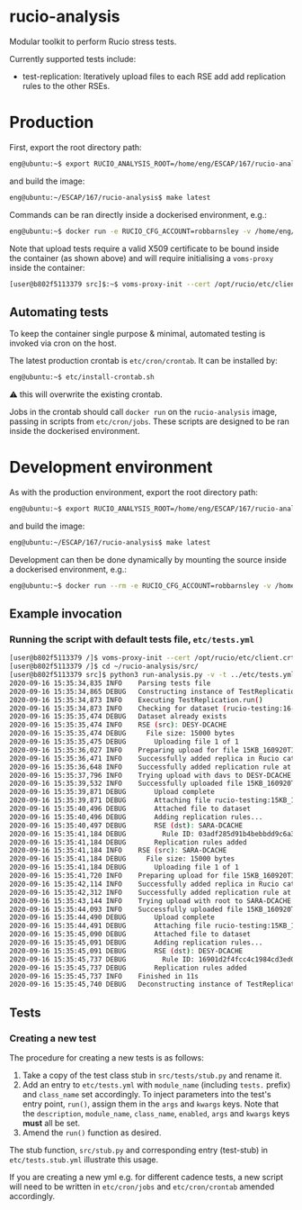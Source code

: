 # rucio-analysis

Modular toolkit to perform Rucio stress tests.

Currently supported tests include:
  - test-replication: Iteratively upload files to each RSE add add replication rules to the other RSEs. 

# Production

First, export the root directory path: 

```bash
eng@ubuntu:~$ export RUCIO_ANALYSIS_ROOT=/home/eng/ESCAP/167/rucio-analysis
```

and build the image:

```bash
eng@ubuntu:~/ESCAP/167/rucio-analysis$ make latest
```

Commands can be ran directly inside a dockerised environment, e.g.:

```bash
eng@ubuntu:~$ docker run -e RUCIO_CFG_ACCOUNT=robbarnsley -v /home/eng/.globus/client.crt:/opt/rucio/etc/client.crt -v /home/eng/.globus/client.key:/opt/rucio/etc/client.key -it --name=rucio-analysis rucio-analysis:latest
```

Note that upload tests require a valid X509 certificate to be bound inside the container (as shown above) and will require initialising a `voms-proxy` inside the container:

```bash
[user@b802f5113379 src]$:~$ voms-proxy-init --cert /opt/rucio/etc/client.crt --key /opt/rucio/etc/client.key --voms escape
```

## Automating tests

To keep the container single purpose & minimal, automated testing is invoked via cron on the host. 

The latest production crontab is `etc/cron/crontab`. It can be installed by:

```bash
eng@ubuntu:~$ etc/install-crontab.sh
```

:warning: this will overwrite the existing crontab.

Jobs in the crontab should call `docker run` on the `rucio-analysis` image, passing in scripts from `etc/cron/jobs`. These scripts are designed to be ran inside the dockerised environment.

# Development environment

As with the production environment, export the root directory path: 

```bash
eng@ubuntu:~$ export RUCIO_ANALYSIS_ROOT=/home/eng/ESCAP/167/rucio-analysis
```

and build the image:

```bash
eng@ubuntu:~/ESCAP/167/rucio-analysis$ make latest
```

Development can then be done dynamically by mounting the source inside a dockerised environment, e.g.:

```bash
eng@ubuntu:~$ docker run --rm -e RUCIO_CFG_ACCOUNT=robbarnsley -v /home/eng/.globus/client.crt:/opt/rucio/etc/client.crt -v /home/eng/.globus/client.key:/opt/rucio/etc/client.key -v $RUCIO_ANALYSIS_ROOT:/opt/rucio-analysis -it --name=rucio-analysis rucio-analysis:latest
```

##  Example invocation

### Running the script with default tests file, `etc/tests.yml`

```bash
[user@b802f5113379 /]$ voms-proxy-init --cert /opt/rucio/etc/client.crt --key /opt/rucio/etc/client.key --voms escape
[user@b802f5113379 /]$ cd ~/rucio-analysis/src/
[user@b802f5113379 src]$ python3 run-analysis.py -v -t ../etc/tests.yml
2020-09-16 15:35:34,835 INFO    Parsing tests file
2020-09-16 15:35:34,865 DEBUG   Constructing instance of TestReplication()
2020-09-16 15:35:34,873 INFO    Executing TestReplication.run()
2020-09-16 15:35:34,873 INFO    Checking for dataset (rucio-testing:16-09-2020)
2020-09-16 15:35:35,474 DEBUG   Dataset already exists
2020-09-16 15:35:35,474 INFO    RSE (src): DESY-DCACHE
2020-09-16 15:35:35,474 DEBUG     File size: 15000 bytes
2020-09-16 15:35:35,475 DEBUG       Uploading file 1 of 1
2020-09-16 15:35:36,027 INFO    Preparing upload for file 15KB_160920T15.35.35
2020-09-16 15:35:36,471 INFO    Successfully added replica in Rucio catalogue at DESY-DCACHE
2020-09-16 15:35:36,648 INFO    Successfully added replication rule at DESY-DCACHE
2020-09-16 15:35:37,796 INFO    Trying upload with davs to DESY-DCACHE
2020-09-16 15:35:39,532 INFO    Successfully uploaded file 15KB_160920T15.35.35
2020-09-16 15:35:39,871 DEBUG       Upload complete
2020-09-16 15:35:39,871 DEBUG       Attaching file rucio-testing:15KB_160920T15.35.35 to rucio-testing:16-09-2020
2020-09-16 15:35:40,496 DEBUG       Attached file to dataset
2020-09-16 15:35:40,496 DEBUG       Adding replication rules...
2020-09-16 15:35:40,497 DEBUG       RSE (dst): SARA-DCACHE
2020-09-16 15:35:41,184 DEBUG         Rule ID: 03adf285d91b4bebbdd9c6a351ba3178
2020-09-16 15:35:41,184 DEBUG       Replication rules added
2020-09-16 15:35:41,184 INFO    RSE (src): SARA-DCACHE
2020-09-16 15:35:41,184 DEBUG     File size: 15000 bytes
2020-09-16 15:35:41,184 DEBUG       Uploading file 1 of 1
2020-09-16 15:35:41,720 INFO    Preparing upload for file 15KB_160920T15.35.41
2020-09-16 15:35:42,114 INFO    Successfully added replica in Rucio catalogue at SARA-DCACHE
2020-09-16 15:35:42,312 INFO    Successfully added replication rule at SARA-DCACHE
2020-09-16 15:35:43,144 INFO    Trying upload with root to SARA-DCACHE
2020-09-16 15:35:44,093 INFO    Successfully uploaded file 15KB_160920T15.35.41
2020-09-16 15:35:44,490 DEBUG       Upload complete
2020-09-16 15:35:44,491 DEBUG       Attaching file rucio-testing:15KB_160920T15.35.41 to rucio-testing:16-09-2020
2020-09-16 15:35:45,090 DEBUG       Attached file to dataset
2020-09-16 15:35:45,091 DEBUG       Adding replication rules...
2020-09-16 15:35:45,091 DEBUG       RSE (dst): DESY-DCACHE
2020-09-16 15:35:45,737 DEBUG         Rule ID: 16901d2f4fcc4c1984cd3ed014f94633
2020-09-16 15:35:45,737 DEBUG       Replication rules added
2020-09-16 15:35:45,737 INFO    Finished in 11s
2020-09-16 15:35:45,740 DEBUG   Deconstructing instance of TestReplication()
```

## Tests

### Creating a new test

The procedure for creating a new tests is as follows:

1. Take a copy of the test class stub in `src/tests/stub.py` and rename it. 
2. Add an entry to `etc/tests.yml` with `module_name` (including `tests.` prefix) and `class_name` set accordingly. To inject parameters into the test's entry point, `run()`, assign them in the `args` and `kwargs` keys. Note that the `description`, `module_name`, `class_name`, `enabled`, `args` and `kwargs` keys **must** all be set. 
3. Amend the `run()` function as desired.

The stub function, `src/stub.py` and corresponding entry (test-stub) in `etc/tests.stub.yml` illustrate this usage.

If you are creating a new yml e.g. for different cadence tests, a new script will need to be written in `etc/cron/jobs` and `etc/cron/crontab` amended accordingly.


